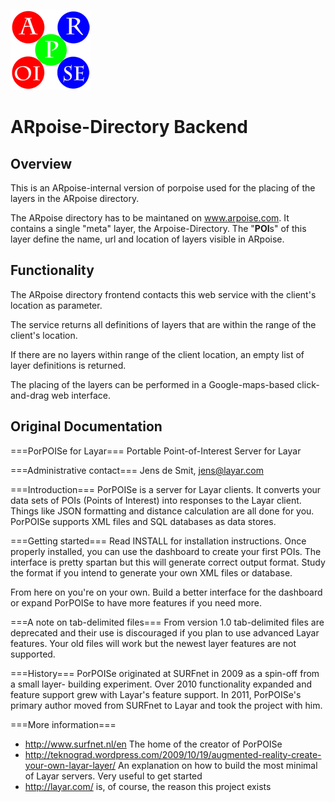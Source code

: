 ![ARpoise Logo](/images/arpoise_logo_rgb-128.png)
# ARpoise-Directory Backend

## Overview
This is an ARpoise-internal version of porpoise used for the placing of the layers in the ARpoise directory.

The ARpoise directory has to be maintaned on www.arpoise.com. It contains a single "meta" layer, the Arpoise-Directory.
The "**POI**s" of this layer define the name, url and location of layers visible in ARpoise.

## Functionality
The ARpoise directory frontend contacts this web service with the client's location as parameter.

The service returns all definitions of layers that are within the range of the client's location.

If there are no layers within range of the client location, an empty list of layer definitions is returned.

The placing of the layers can be performed in a Google-maps-based click-and-drag web interface.

## Original Documentation

===PorPOISe for Layar===
Portable Point-of-Interest Server for Layar

===Administrative contact===
Jens de Smit, jens@layar.com

===Introduction===
PorPOISe is a server for Layar clients. It converts your data sets of POIs
(Points of Interest) into responses to the Layar client. Things like JSON
formatting and distance calculation are all done for you. PorPOISe supports
XML files and SQL databases as data stores.

===Getting started===
Read INSTALL for installation instructions. Once properly installed, you can
use the dashboard to create your first POIs. The interface is pretty spartan
but this will generate correct output format. Study the format if you intend to
generate your own XML files or database.

From here on you're on your own. Build a better interface for the dashboard or
expand PorPOISe to have more features if you need more.

===A note on tab-delimited files===
From version 1.0 tab-delimited files are deprecated and their use is
discouraged if you plan to use advanced Layar features. Your old files will
work but the newest layer features are not supported.

===History===
PorPOISe originated at SURFnet in 2009 as a spin-off from a small layer-
building experiment. Over 2010 functionality expanded and feature support
grew with Layar's feature support. In 2011, PorPOISe's primary author moved
from SURFnet to Layar and took the project with him.

===More information===
  * http://www.surfnet.nl/en The home of the creator of PorPOISe
  * http://teknograd.wordpress.com/2009/10/19/augmented-reality-create-your-own-layar-layer/ An explanation on how to build the most minimal of Layar servers. Very useful to get started
  * http://layar.com/ is, of course, the reason this project exists
